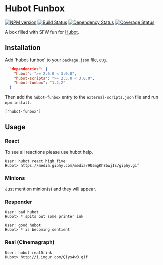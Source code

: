 # Hubot Funbox

[![NPM version][npm-image]][npm-url]
[![Build Status][travis-image]][travis-url]
[![Dependency Status][david-image]][david-url]
[![Coverage Status][coveralls-image]][coveralls-url]

A box filled with SFW fun for [Hubot](https://hubot.github.com).


## Installation

Add 'hubot-funbox' to your `package.json` file, e.g.

```json
  "dependencies": {
    "hubot": ">= 2.6.0 < 3.0.0",
    "hubot-scripts": ">= 2.5.0 < 3.0.0",
    "hubot-funbox": "1.2.2"
  }
```

Then add the `hubot-funbox` entry to the `external-scripts.json` file and run `npm install`.

    ["hubot-funbox"]


## Usage
### React
To see all reactions please use hubot help.

```shell
User: hubot react high five
Hubot> https://media.giphy.com/media/9UsmgKh8bwjIs/giphy.gif
```

### Minions
Just mention minion(s) and they will appear.

### Responder

```shell
User: bad hubot
Hubot> * spits out some printer ink

User: good hubot
Hubot> * is becoming sentient
```

### Real (Cinemagraph)
```shell
User: hubot realDrink
Hubot> http://i.imgur.com/QIys4w0.gif
```


[npm-url]: https://www.npmjs.org/package/hubot-funbox
[npm-image]: http://img.shields.io/npm/v/hubot-funbox.svg?style=flat
[travis-url]: https://travis-ci.org/TheFynx/hubot-funbox
[travis-image]: https://travis-ci.org/TheFynx/hubot-funbox.svg?branch=master
[coveralls-url]: https://coveralls.io/r/thefynx/hubot-funbox
[coveralls-image]: http://img.shields.io/coveralls/thefynx/hubot-funbox/master.svg?style=flat
[david-url]:https://david-dm.org/thefynx/hubot-funbox
[david-image]: https://david-dm.org/thefynx/hubot-funbox.svg
